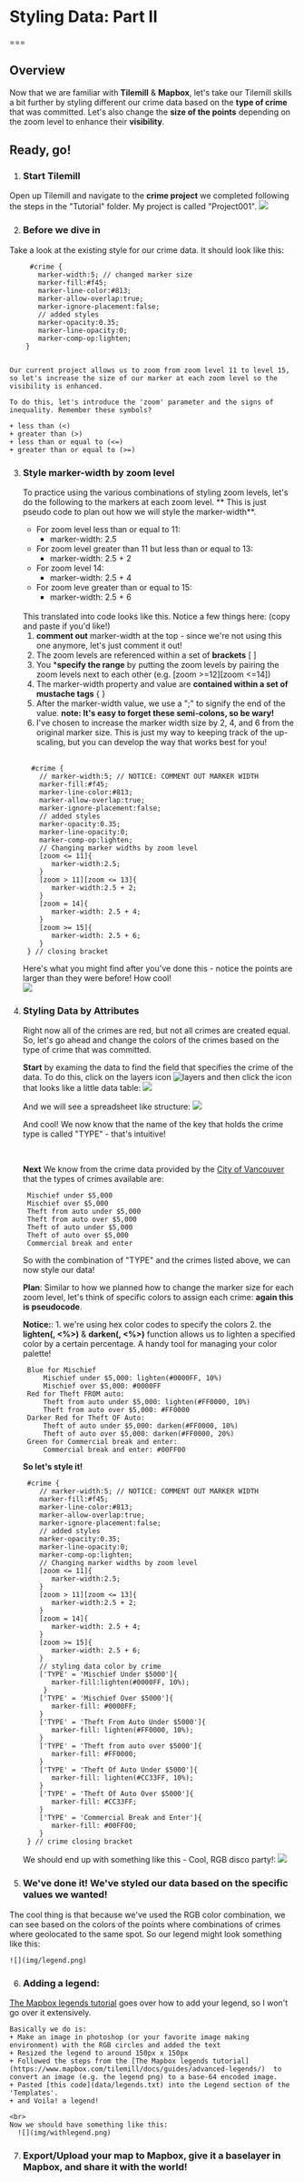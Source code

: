 # Styling Data: Part II
===
## Overview
Now that we are familiar with **Tilemill** & **Mapbox**, let's take our Tilemill skills a bit further by styling different our crime data based on the **type of crime** that was committed. Let's also change the **size of the points** depending on the zoom level to enhance their **visibility**.


## Ready, go!
1. ### Start Tilemill
Open up Tilemill and navigate to the **crime project** we completed following the steps in the "Tutorial" folder. My project is called "Project001".
	![](img/project001.png)

2. ### Before we dive in
Take a look at the existing style for our crime data. It should look like this:
         
         #crime {
           marker-width:5; // changed marker size
           marker-fill:#f45;
           marker-line-color:#813;
           marker-allow-overlap:true;
           marker-ignore-placement:false;
           // added styles
           marker-opacity:0.35;
           marker-line-opacity:0;
           marker-comp-op:lighten;
        } 


	Our current project allows us to zoom from zoom level 11 to level 15, so let's increase the size of our marker at each zoom level so the visibility is enhanced. 

	To do this, let's introduce the 'zoom' parameter and the signs of inequality. Remember these symbols?

	+ less than (<)
	+ greater than (>)
	+ less than or equal to (<=)
	+ greater than or equal to (>=)
	
	

3. ### Style marker-width by zoom level
	To practice using the various combinations of styling zoom levels, let's do the following to the markers at each zoom level. ** This is just pseudo code to plan out how we will style the marker-width**.
	
	+ For zoom level less than or equal to 11: 
		+ marker-width: 2.5
	+ For zoom level greater than 11 but less than or equal to 13:
		+ marker-width: 2.5 + 2
	+ For zoom level 14:
		+ marker-width: 2.5 + 4
	+ For zoom leve greater than or equal to 15:
		+ marker-width: 2.5 + 6
	
	<br>
	This translated into code looks like this. Notice a few things here: (copy and paste if you'd like!)
	
	1. **comment out** marker-width at the top - since we're not using this one anymore, let's just comment it out!
	2. The zoom levels are referenced within a set of **brackets** [ ]
	3. You ***specify the range** by putting the zoom levels by pairing the zoom levels next to each other (e.g. [zoom >=12][zoom <=14])
	4. The marker-width property and value are **contained within a set of mustache tags** { }
	5. After the marker-width value, we use a ";" to signify the end of the value. **note: It's easy to forget these semi-colons, so be wary!**
	6. I've chosen to increase the marker width size by 2, 4, and 6 from the original marker size. This is just my way to keeping track of the up-scaling, but you can develop the way that works best for you!
	<br>
	
         #crime {
           // marker-width:5; // NOTICE: COMMENT OUT MARKER WIDTH
           marker-fill:#f45;
           marker-line-color:#813;
           marker-allow-overlap:true;
           marker-ignore-placement:false;
           // added styles
           marker-opacity:0.35;
           marker-line-opacity:0;
           marker-comp-op:lighten;
           // Changing marker widths by zoom level
           [zoom <= 11]{
              marker-width:2.5;
           }
           [zoom > 11][zoom <= 13]{
              marker-width:2.5 + 2;
           } 
           [zoom = 14]{
              marker-width: 2.5 + 4;
           }
           [zoom >= 15]{
              marker-width: 2.5 + 6;
           }
        } // closing bracket 
        
     Here's what you might find after you've done this - notice the points are larger than they were before! How cool!   
     ![](img/zoomstyle.png)
     
4. ### Styling Data by Attributes
	Right now all of the crimes are red, but not all crimes are created equal. So, let's go ahead and change the colors of the crimes based on the type of crime that was committed.
	
	**Start** by examing the data to find the field that specifies the crime of the data. To do this, click on the layers icon ![layers](../../assets/tutorial-img/layers.png) and then click the icon that looks like a little data table:
	![](img/datatable.png)
	
	And we will see a spreadsheet like structure:
	![](img/datatable-2.png)
	
	And cool! We now know that the name of the key that holds the crime type is called "TYPE" - that's intuitive!
	
	<br>
	
	**Next** We know from the crime data provided by the [City of Vancouver](http://vancouver.ca/news-calendar/from-mischief-to-theft-vancouver-s-crime-data-for-2003-to-2011-now-available-for-download.aspx) that the types of crimes available are:

        Mischief under $5,000
        Mischief over $5,000
        Theft from auto under $5,000
        Theft from auto over $5,000
        Theft of auto under $5,000
        Theft of auto over $5,000
        Commercial break and enter
 
 	So with the combination of "TYPE" and the crimes listed above, we can now style our data!
 	   
 	**Plan**: Similar to how we planned how to change the marker size for each zoom level, let's think of specific colors to assign each crime: **again this is pseudocode**.
 	
 	**Notice:**: 1. we're using hex color codes to specify the colors 2. the **lighten(<hexcode>, <%>)** & **darken(<hexcode>, <%>)** function allows us to lighten a specified color by a certain percentage. A handy tool for managing your color palette!
		<br>
	
	    Blue for Mischief
        	Mischief under $5,000: lighten(#0000FF, 10%)
        	Mischief over $5,000: #0000FF
        Red for Theft FROM auto:
        	Theft from auto under $5,000: lighten(#FF0000, 10%)
        	Theft from auto over $5,000: #FF0000
        Darker Red for Theft OF Auto:
        	Theft of auto under $5,000: darken(#FF0000, 10%)
        	Theft of auto over $5,000: darken(#FF0000, 20%)
        Green for Commercial break and enter:
        	Commercial break and enter: #00FF00
    
   **So let's style it!**
		
		#crime {
           // marker-width:5; // NOTICE: COMMENT OUT MARKER WIDTH
           marker-fill:#f45;
           marker-line-color:#813;
           marker-allow-overlap:true;
           marker-ignore-placement:false;
           // added styles
           marker-opacity:0.35;
           marker-line-opacity:0;
           marker-comp-op:lighten;
           // Changing marker widths by zoom level
           [zoom <= 11]{
              marker-width:2.5;
           }
           [zoom > 11][zoom <= 13]{
              marker-width:2.5 + 2;
           } 
           [zoom = 14]{
              marker-width: 2.5 + 4;
           }
           [zoom >= 15]{
              marker-width: 2.5 + 6;
           }
           // styling data color by crime
           ['TYPE' = 'Mischief Under $5000']{
			  marker-fill:lighten(#0000FF, 10%);
			}
		   ['TYPE' = 'Mischief Over $5000']{
		      marker-fill: #0000FF;
		   }
		   ['TYPE' = 'Theft From Auto Under $5000']{
		      marker-fill: lighten(#FF0000, 10%);
		   }
		   ['TYPE' = 'Theft from auto over $5000']{
			  marker-fill: #FF0000;
		   }
		   ['TYPE' = 'Theft Of Auto Under $5000']{
		      marker-fill: lighten(#CC33FF, 10%);
		   }
		   ['TYPE' = 'Theft Of Auto Over $5000']{
		      marker-fill: #CC33FF;
		   }
		   ['TYPE' = 'Commercial Break and Enter']{
		      marker-fill: #00FF00;
		   }
		} // crime closing bracket
   
   
   We should end up with something like this - Cool, RGB disco party!:
   ![](img/rgbcolors.png)
 	  
5. ### We've done it! We've styled our data based on the specific values we wanted! 
The cool thing is that because we've used the RGB color combination, we can see based on the colors of the points where combinations of crimes where geolocated to the same spot. So our legend might look something like this:

	![](img/legend.png)
   
6. ### Adding a legend:
[The Mapbox legends tutorial](https://www.mapbox.com/tilemill/docs/guides/advanced-legends/) goes over how to add your legend, so I won't go over it extensively. 

	Basically we do is:
	+ Make an image in photoshop (or your favorite image making environment) with the RGB circles and added the text
	+ Resized the legend to around 150px x 150px
	+ Followed the steps from the [The Mapbox legends tutorial](https://www.mapbox.com/tilemill/docs/guides/advanced-legends/)  to convert an image (e.g. the legend png) to a base-64 encoded image.
	+ Pasted [this code](data/legends.txt) into the Legend section of the 'Templates'.
	+ and Voila! a legend! 
	       
	<br>     
	Now we should have something like this:
	  ![](img/withlegend.png)

7. ### Export/Upload your map to Mapbox, give it a baselayer in Mapbox, and share it with the world!
